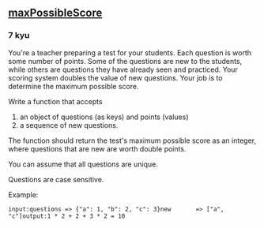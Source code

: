 <h2><a href=https://www.codewars.com/kata/59656c69253c365e58000046/train/javascript target="_blank">maxPossibleScore</a></h2><h3>7 kyu</h3><p>You're a teacher preparing a test for your students. Each question is worth some number of points. Some of the questions are new to the students, while others are questions they have already seen and practiced. Your scoring system doubles the value of new questions. Your job is to determine the maximum possible score.</p><p>Write a function that accepts </p><ol><li>an object of questions (as keys) and points (values)</li><li>a sequence of new questions.</li></ol><p>The function should return the test's maximum possible score as an integer, where questions that are new are worth double points.</p><p>You can assume that all questions are unique. </p><p>Questions are case sensitive.</p><p>Example: </p><pre><code>input:questions =&gt; {"a": 1, "b": 2, "c": 3}new       =&gt; ["a", "c"]output:1 * 2 + 2 + 3 * 2 = 10</code></pre>